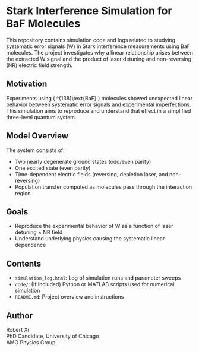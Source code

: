 # Stark Interference Simulation for BaF Molecules

This repository contains simulation code and logs related to studying systematic error signals (W) in Stark interference measurements using BaF molecules. The project investigates why a linear relationship arises between the extracted W signal and the product of laser detuning and non-reversing (NR) electric field strength.

## Motivation

Experiments using \( ^{138}\text{BaF} \) molecules showed unexpected linear behavior between systematic error signals and experimental imperfections. This simulation aims to reproduce and understand that effect in a simplified three-level quantum system.

## Model Overview

The system consists of:
- Two nearly degenerate ground states (odd/even parity)
- One excited state (even parity)
- Time-dependent electric fields (reversing, depletion laser, and non-reversing)
- Population transfer computed as molecules pass through the interaction region

## Goals

- Reproduce the experimental behavior of W as a function of laser detuning × NR field
- Understand underlying physics causing the systematic linear dependence

## Contents

- `simulation_log.html`: Log of simulation runs and parameter sweeps
- `code/`: (If included) Python or MATLAB scripts used for numerical simulation
- `README.md`: Project overview and instructions

## Author

Robert Xi  
PhD Candidate, University of Chicago  
AMO Physics Group
